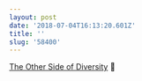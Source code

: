 ```yaml
---
layout: post
date: '2018-07-04T16:13:20.601Z'
title: ''
slug: '58400'
---
```

[The Other Side of Diversity](https://medium.com/this-is-hard/the-other-side-of-diversity-1bb3de2f053e) 🔗
